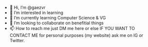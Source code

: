 - 👋 Hi, I’m @gaezvr
- 👀 I’m interested in learning
- 🌱 I’m currently learning Computer Science & VG
- 💞️ I’m looking to collaborate on benefitial things
- 📫 How to reach me just DM me here or else IF YOU WANT TO CONTACT ME for personal purposes (my website) ask me on IG or Twitter.

<!---
gaezvr/gaezvr is a ✨ special ✨ repository because its `README.md` (this file) appears on your GitHub profile.
You can click the Preview link to take a look at your changes.
--->

